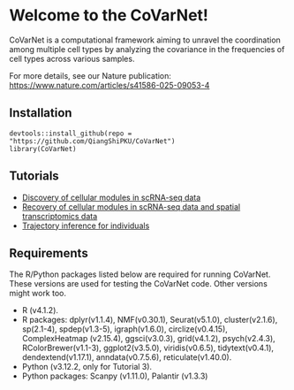 # **Welcome to the CoVarNet!**
CoVarNet is a computational framework aiming to unravel the coordination among multiple cell types by analyzing the covariance in the frequencies of cell types across various samples.

For more details, see our Nature publication: https://www.nature.com/articles/s41586-025-09053-4


## **Installation**
```
devtools::install_github(repo = "https://github.com/QiangShiPKU/CoVarNet")
library(CoVarNet)
```


## **Tutorials**
* [Discovery of cellular modules in scRNA-seq data](https://htmlpreview.github.io/?https://github.com/QiangShiPKU/CoVarNet/blob/main/vignette/tutorial_discovery.html)
* [Recovery of cellular modules in scRNA-seq data and spatial transcriptomics data](https://htmlpreview.github.io/?https://github.com/QiangShiPKU/CoVarNet/blob/main/vignette/tutorial_recovery.html)
* [Trajectory inference for individuals](https://htmlpreview.github.io/?https://github.com/QiangShiPKU/CoVarNet/blob/main/vignette/tutorial_trajectory.html)


## **Requirements**
The R/Python packages listed below are required for running CoVarNet. These versions are used for testing the CoVarNet code. Other versions might work too.
* R (v4.1.2).
* R packages: dplyr(v1.1.4), NMF(v0.30.1), Seurat(v5.1.0), cluster(v2.1.6), sp(2.1-4), spdep(v1.3-5), igraph(v1.6.0), circlize(v0.4.15), ComplexHeatmap (v2.15.4), ggsci(v3.0.3), grid(v4.1.2), psych(v2.4.3), RColorBrewer(v1.1-3), ggplot2(v3.5.0), viridis(v0.6.5), tidytext(v0.4.1), dendextend(v1.17.1), anndata(v0.7.5.6), reticulate(v1.40.0).
* Python (v3.12.2, only for Tutorial 3).
* Python packages: Scanpy (v1.11.0), Palantir (v1.3.3)
